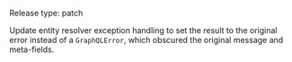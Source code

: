 Release type: patch

Update entity resolver exception handling to set the result to the original error instead of a `GraphQLError`, which obscured the original message and meta-fields.
